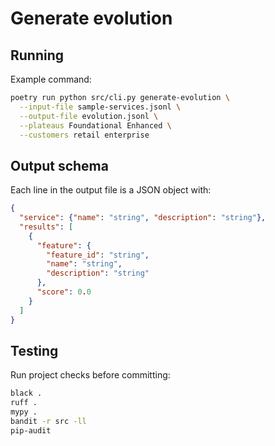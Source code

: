 # Generate evolution

## Running

Example command:

```bash
poetry run python src/cli.py generate-evolution \
  --input-file sample-services.jsonl \
  --output-file evolution.jsonl \
  --plateaus Foundational Enhanced \
  --customers retail enterprise
```

## Output schema

Each line in the output file is a JSON object with:

```json
{
  "service": {"name": "string", "description": "string"},
  "results": [
    {
      "feature": {
        "feature_id": "string",
        "name": "string",
        "description": "string"
      },
      "score": 0.0
    }
  ]
}
```

## Testing

Run project checks before committing:

```bash
black .
ruff .
mypy .
bandit -r src -ll
pip-audit
```
